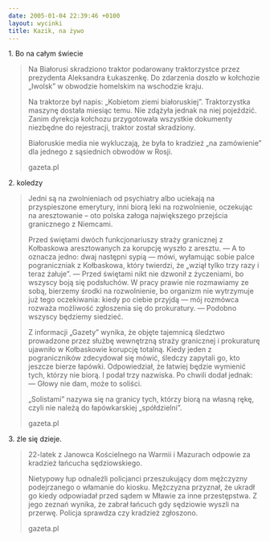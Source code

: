 ```yaml
---
date: 2005-01-04 22:39:46 +0100
layout: wycinki
title: Kazik, na żywo
---
```


1\. Bo na całym świecie

> Na Białorusi skradziono traktor podarowany traktorzystce przez prezydenta Aleksandra Łukaszenkę. Do zdarzenia doszło w kołchozie „Iwolsk” w obwodzie homelskim na wschodzie kraju.
>
> Na traktorze był napis: „Kobietom ziemi białoruskiej”. Traktorzystka maszynę dostała miesiąc temu. Nie zdążyła jednak na niej pojeździć. Zanim dyrekcja kołchozu przygotowała wszystkie dokumenty niezbędne do rejestracji, traktor został skradziony.
>
> Białoruskie media nie wykluczają, że była to kradzież „na zamówienie” dla jednego z sąsiednich obwodów w Rosji.
>
> gazeta.pl

2\. koledzy

> Jedni są na zwolnieniach od psychiatry albo uciekają na przyspieszone emerytury, inni biorą leki na rozwolnienie, oczekując na aresztowanie – oto polska załoga największego przejścia granicznego z Niemcami.
>
> Przed świętami dwóch funkcjonariuszy straży granicznej z Kołbaskowa aresztowanych za korupcję wyszło z aresztu. — A to oznacza jedno: dwaj następni sypią — mówi, wyłamując sobie palce pograniczniak z Kołbaskowa, który twierdzi, że „wziął tylko trzy razy i teraz żałuje”. — Przed świętami nikt nie dzwonił z życzeniami, bo wszyscy boją się podsłuchów. W pracy prawie nie rozmawiamy ze sobą, bierzemy środki na rozwolnienie, bo organizm nie wytrzymuje już tego oczekiwania: kiedy po ciebie przyjdą — mój rozmówca rozważa możliwość zgłoszenia się do prokuratury. — Podobno wszyscy będziemy siedzieć.
>
> Z informacji „Gazety” wynika, że objęte tajemnicą śledztwo prowadzone przez służbę wewnętrzną straży granicznej i prokuraturę ujawniło w Kołbaskowie korupcję totalną. Kiedy jeden z pograniczników zdecydował się mówić, śledczy zapytali go, kto jeszcze bierze łapówki. Odpowiedział, że łatwiej będzie wymienić tych, którzy nie biorą. I podał trzy nazwiska. Po chwili dodał jednak: — Głowy nie dam, może to soliści.
>
> „Solistami” nazywa się na granicy tych, którzy biorą na własną rękę, czyli nie należą do łapówkarskiej „spółdzielni”.
>
> gazeta.pl

3\. źle się dzieje.

> 22-latek z Janowca Kościelnego na Warmii i Mazurach odpowie za kradzież łańcucha sędziowskiego.
>
> Nietypowy łup odnaleźli policjanci przeszukujący dom mężczyzny podejrzanego o włamanie do kiosku. Mężczyzna przyznał, że ukradł go kiedy odpowiadał przed sądem w Mławie za inne przestępstwa. Z jego zeznań wynika, że zabrał łańcuch gdy sędziowie wyszli na przerwę. Policja sprawdza czy kradzież zgłoszono.
>
> gazeta.pl

